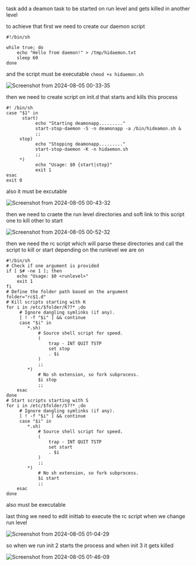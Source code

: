 task add a deamon task to be started on run level and gets killed in another level 

to achieve that first we need to create our daemon script 

```
#!/bin/sh

while true; do
    echo "Hello from daemon!" > /tmp/hidaemon.txt
    sleep 60
done

```

and the script must be executable `chmod +x hidaemon.sh`

![Screenshot from 2024-08-05 00-33-35](https://github.com/user-attachments/assets/6d7b41de-e9f3-4dcc-9999-3a1f54ba7663)

then we need to create script on init.d that starts and kills this process 

```
#! /bin/sh
case "$1" in
      start)
           echo "Starting deamonapp........."
           start-stop-daemon -S -n deamonapp -a /bin/hideamon.sh &
           ;;
     stop)
           echo "Stopping deamonapp........."
           start-stop-daemon -K -n hidaemon.sh
           ;;
     *)
           echo "Usage: $0 {start|stop}"
           exit 1
esac
exit 0

```

also it must be excutable 

![Screenshot from 2024-08-05 00-43-32](https://github.com/user-attachments/assets/c80d631e-b8f9-46ec-94e2-98368f446ab5)

then we need to craete the run level directories and soft link to this script one to kill other to start 

![Screenshot from 2024-08-05 00-52-32](https://github.com/user-attachments/assets/73f5d3ec-6e5d-442e-830a-886d317818c3)

then we need the rc script which will parse these directories and call the script to kill or start depending on the runlevel we are on 

```
#!/bin/sh
# Check if one argument is provided
if [ $# -ne 1 ]; then
    echo "Usage: $0 <runlevel>"
    exit 1
fi
# Define the folder path based on the argument
folder="rc$1.d"
# Kill scripts starting with K
for i in /etc/$folder/K??* ;do
     # Ignore dangling symlinks (if any).
     [ ! -f "$i" ] && continue
     case "$i" in
        *.sh)
            # Source shell script for speed.
            (
                trap - INT QUIT TSTP
                set stop
                . $i
            )
            ;;
        *)
            # No sh extension, so fork subprocess.
            $i stop
            ;;
    esac
done
# Start scripts starting with S
for i in /etc/$folder/S??* ;do
     # Ignore dangling symlinks (if any).
     [ ! -f "$i" ] && continue
     case "$i" in
        *.sh)
            # Source shell script for speed.
            (
                trap - INT QUIT TSTP
                set start
                . $i
            )
            ;;
        *)
            # No sh extension, so fork subprocess.
            $i start
            ;;
    esac
done
```

 also must be executable 

 last thing we need to edit inittab to execute the rc script when we change run level 

 ![Screenshot from 2024-08-05 01-04-29](https://github.com/user-attachments/assets/2e886f5a-bb8f-47da-ac4f-b6e50c5a8e7c)

so when we run init 2 starts the process and when init 3 it gets killed  

![Screenshot from 2024-08-05 01-46-09](https://github.com/user-attachments/assets/36ea974c-0c13-4f18-bee1-9abb72107de3)

 
